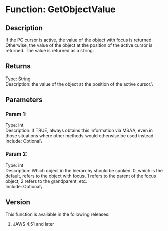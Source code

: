# Function: GetObjectValue

## Description

If the PC cursor is active, the value of the object with focus is
returned. Otherwise, the value of the object at the position of the
active cursor is returned. The value is returned as a string.

## Returns

Type: String\
Description: the value of the object at the position of the active
cursor.\

## Parameters

### Param 1:

Type: Int\
Description: if TRUE, always obtains this information via MSAA, even in
those situations where other methods would otherwise be used instead.\
Include: Optional\

### Param 2:

Type: int\
Description: Which object in the hierarchy should be spoken. 0, which is
the default, refers to the object with focus. 1 refers to the parent of
the focus object, 2 refers to the grandparent, etc.\
Include: Optional\

## Version

This function is available in the following releases:

1.  JAWS 4.51 and later
